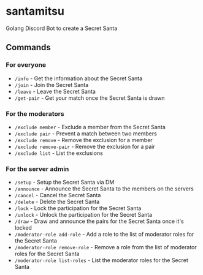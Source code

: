 # santamitsu
Golang Discord Bot to create a Secret Santa

## Commands

### For everyone
- `/info` - Get the information about the Secret Santa
- `/join` - Join the Secret Santa
- `/leave` - Leave the Secret Santa
- `/get-pair` - Get your match once the Secret Santa is drawn

### For the moderators
- `/exclude member` - Exclude a member from the Secret Santa
- `/exclude pair` - Prevent a match between two members
- `/exclude remove` - Remove the exclusion for a member
- `/exclude remove-pair` - Remove the exclusion for a pair
- `/exclude list` - List the exclusions

### For the server admin
- `/setup` - Setup the Secret Santa via DM
- `/announce` - Announce the Secret Santa to the members on the servers
- `/cancel` - Cancel the Secret Santa
- `/delete` - Delete the Secret Santa
- `/lock` - Lock the participation for the Secret Santa
- `/unlock` - Unlock the participation for the Secret Santa
- `/draw` - Draw and announce the pairs for the Secret Santa once it's locked
- `/moderator-role add-role` - Add a role to the list of moderator roles for the Secret Santa
- `/moderator-role remove-role` - Remove a role from the list of moderator roles for the Secret Santa
- `/moderator-role list-roles` - List the moderator roles for the Secret Santa